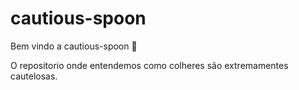 # cautious-spoon

Bem vindo a cautious-spoon :tada:

O repositorio onde entendemos como colheres são extremamentes cautelosas.
